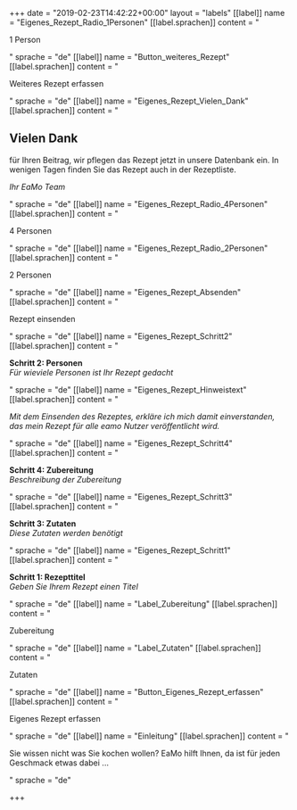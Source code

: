 +++
date = "2019-02-23T14:42:22+00:00"
layout = "labels"
[[label]]
name = "Eigenes_Rezept_Radio_1Personen"
[[label.sprachen]]
content = "<p>1 Person</p>"
sprache = "de"
[[label]]
name = "Button_weiteres_Rezept"
[[label.sprachen]]
content = "<p>Weiteres Rezept erfassen</p>"
sprache = "de"
[[label]]
name = "Eigenes_Rezept_Vielen_Dank"
[[label.sprachen]]
content = "<h2>Vielen Dank </h2><p>für Ihren Beitrag, wir pflegen das Rezept jetzt in unsere Datenbank ein. In wenigen Tagen finden Sie das Rezept auch in der Rezeptliste. </p><p><em>Ihr EaMo Team</em></p>"
sprache = "de"
[[label]]
name = "Eigenes_Rezept_Radio_4Personen"
[[label.sprachen]]
content = "<p>4 Personen</p>"
sprache = "de"
[[label]]
name = "Eigenes_Rezept_Radio_2Personen"
[[label.sprachen]]
content = "<p>2 Personen</p>"
sprache = "de"
[[label]]
name = "Eigenes_Rezept_Absenden"
[[label.sprachen]]
content = "<p>Rezept einsenden</p>"
sprache = "de"
[[label]]
name = "Eigenes_Rezept_Schritt2"
[[label.sprachen]]
content = "<p><strong>Schritt 2: Personen</strong><br><em>Für wieviele Personen ist Ihr Rezept gedacht</em></p>"
sprache = "de"
[[label]]
name = "Eigenes_Rezept_Hinweistext"
[[label.sprachen]]
content = "<p><em>Mit dem Einsenden des Rezeptes, erkläre ich mich damit einverstanden, das mein Rezept für alle eamo Nutzer veröffentlicht wird.</em></p>"
sprache = "de"
[[label]]
name = "Eigenes_Rezept_Schritt4"
[[label.sprachen]]
content = "<p><strong>Schritt 4: Zubereitung</strong><br><em>Beschreibung der Zubereitung</em></p>"
sprache = "de"
[[label]]
name = "Eigenes_Rezept_Schritt3"
[[label.sprachen]]
content = "<p><strong>Schritt 3: Zutaten</strong><br><em>Diese Zutaten werden benötigt</em></p>"
sprache = "de"
[[label]]
name = "Eigenes_Rezept_Schritt1"
[[label.sprachen]]
content = "<p><strong>Schritt 1: Rezepttitel</strong><br><em>Geben Sie Ihrem Rezept einen Titel</em></p>"
sprache = "de"
[[label]]
name = "Label_Zubereitung"
[[label.sprachen]]
content = "<p>Zubereitung</p>"
sprache = "de"
[[label]]
name = "Label_Zutaten"
[[label.sprachen]]
content = "<p>Zutaten</p>"
sprache = "de"
[[label]]
name = "Button_Eigenes_Rezept_erfassen"
[[label.sprachen]]
content = "<p>Eigenes Rezept erfassen</p>"
sprache = "de"
[[label]]
name = "Einleitung"
[[label.sprachen]]
content = "<p>Sie wissen nicht was Sie kochen wollen? EaMo hilft Ihnen, da ist für jeden Geschmack etwas dabei ...</p>"
sprache = "de"

+++
